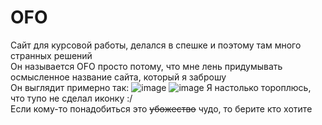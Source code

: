 # OFO
Сайт для курсовой работы, делался в спешке и поэтому там много странных решений<br>
Он называется OFO просто потому, что мне лень придумывать осмысленное название сайта, который я заброшу<br>
Он выглядит примерно так:
![image](https://user-images.githubusercontent.com/124379208/216644676-7402cd2e-7a2a-4f48-8d62-200415a2042d.png)
![image](https://user-images.githubusercontent.com/124379208/216644902-c2abe825-6c95-4743-aab5-3e2c1b5de23e.png)
Я настолько тороплюсь, что тупо не сделал иконку :/<br>
Если кому-то понадобиться это <s>убожество</s> чудо, то берите кто хотите
